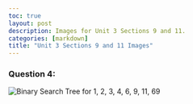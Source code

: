 ```yaml
---
toc: true
layout: post
description: Images for Unit 3 Sections 9 and 11.
categories: [markdown]
title: "Unit 3 Sections 9 and 11 Images"
---
```


### Question 4:

![]({{site.baseurl}}/images/tree1.png "Binary Search Tree for 1, 2, 3, 4, 6, 9, 11, 69")